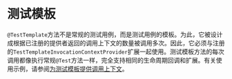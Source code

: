 # 测试模板

`@TestTemplate`方法不是常规的测试用例，而是测试用例的模板。为此，它被设计成根据已注册的提供者返回的调用上下文的数量被调用多次。因此，它必须与注册的`TestTemplateInvocationContextProvider`扩展一起使用。测试模板方法的每次调用都像执行常规`@Test`方法一样，完全支持相同的生命周期回调和扩展。有关使用示例，请参阅[为测试模板提供调用上下文](../extensions/test-templates.md)。

